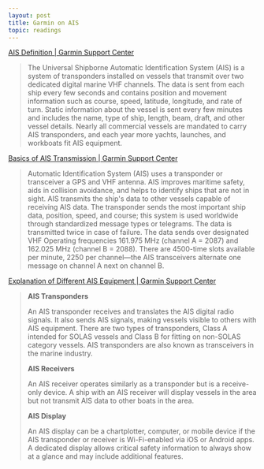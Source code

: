 ```yaml
---
layout: post
title: Garmin on AIS
topic: readings
---
```


[AIS Definition \| Garmin Support Center](https://support.garmin.com/en-CA/?faq=6FxfgOckXI9Qyit0d90BGA)

> The Universal Shipborne Automatic Identification System (AIS) is a system of transponders installed on vessels that transmit over two dedicated digital marine VHF channels. The data is sent from each ship every few seconds and contains position and movement information such as course, speed, latitude, longitude, and rate of turn. Static information about the vessel is sent every few minutes and includes the name, type of ship, length, beam, draft, and other vessel details. Nearly all commercial vessels are mandated to carry AIS transponders, and each year more yachts, launches, and workboats fit AIS equipment.

[Basics of AIS Transmission \| Garmin Support Center](https://support.garmin.com/en-CA/?faq=bq6TdzsOez4XYzUmVdgJi9)

> Automatic Identification System (AIS) uses a transponder or transceiver a GPS and VHF antenna. AIS improves maritime safety, aids in collision avoidance, and helps to identify ships that are not in sight. AIS transmits the ship's data to other vessels capable of receiving AIS data. The transponder sends the most important ship data, position, speed, and course; this system is used worldwide through standardized message types or telegrams. The data is transmitted twice in case of failure. The data sends over designated VHF Operating frequencies 161.975 MHz (channel A = 2087) and 162.025 MHz (channel B = 2088). There are 4500-time slots available per minute, 2250 per channel—the AIS transceivers alternate one message on channel A next on channel B.

[Explanation of Different AIS Equipment \| Garmin Support Center](https://support.garmin.com/en-CA/?faq=2e5K67GZ0Z8xetDHBWAhW8)

> **AIS Transponders**
>
> An AIS transponder receives and translates the AIS digital radio signals. It also sends AIS signals, making vessels visible to others with AIS equipment. There are two types of transponders, Class A intended for SOLAS vessels and Class B for fitting on non-SOLAS category vessels. AIS transponders are also known as transceivers in the marine industry.
>
> **AIS Receivers**
>
> An AIS receiver operates similarly as a transponder but is a receive-only device. A ship with an AIS receiver will display vessels in the area but not transmit AIS data to other boats in the area. 
>
> **AIS Display**
>
> An AIS display can be a chartplotter, computer, or mobile device if the AIS transponder or receiver is Wi-Fi-enabled via iOS or Android apps. A dedicated display allows critical safety information to always show at a glance and may include additional features.  